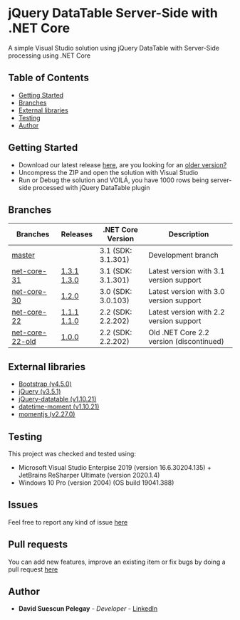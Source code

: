 # jQuery DataTable Server-Side with .NET Core

A simple Visual Studio solution using jQuery DataTable with Server-Side processing using .NET Core

## Table of Contents

* [Getting Started](#getting-started)
* [Branches](#branches)
* [External libraries](#external-libraries)
* [Testing](#testing)
* [Author](#author)

## Getting Started

* Download our latest release [here](https://github.com/DavidSuescunPelegay/jQuery-datatable-server-side-net-core/releases/latest), are you looking for an [older version?](https://github.com/DavidSuescunPelegay/jQuery-datatable-server-side-net-core/releases)
* Uncompress the ZIP and open the solution with Visual Studio
* Run or Debug the solution and VOILÁ, you have 1000 rows being server-side processed with jQuery DataTable plugin

## Branches

| Branches | Releases | .NET Core Version | Description |
|-|-|-|-|
| [master](https://github.com/DavidSuescunPelegay/jQuery-datatable-server-side-net-core/tree/master) |  | 3.1 (SDK: 3.1.301) | Development branch |
| [net-core-31](https://github.com/DavidSuescunPelegay/jQuery-datatable-server-side-net-core/tree/net-core-31) | [1.3.1](https://github.com/DavidSuescunPelegay/jQuery-datatable-server-side-net-core/releases/tag/1.3.1)<br>[1.3.0](https://github.com/DavidSuescunPelegay/jQuery-datatable-server-side-net-core/releases/tag/1.3.0) | 3.1 (SDK: 3.1.301) | Latest version with 3.1 version support |
| [net-core-30](https://github.com/DavidSuescunPelegay/jQuery-datatable-server-side-net-core/tree/net-core-30) | [1.2.0](https://github.com/DavidSuescunPelegay/jQuery-datatable-server-side-net-core/releases/tag/1.2.0) | 3.0 (SDK: 3.0.103) | Latest version with 3.0 version support |
| [net-core-22](https://github.com/DavidSuescunPelegay/jQuery-datatable-server-side-net-core/tree/net-core-22) | [1.1.1](https://github.com/DavidSuescunPelegay/jQuery-datatable-server-side-net-core/releases/tag/1.1.1)<br>[1.1.0](https://github.com/DavidSuescunPelegay/jQuery-datatable-server-side-net-core/releases/tag/1.1.0) | 2.2 (SDK: 2.2.202) | Latest version with 2.2 version support |
| [net-core-22-old](https://github.com/DavidSuescunPelegay/jQuery-datatable-server-side-net-core/tree/net-core-22-old) | [1.0.0](https://github.com/DavidSuescunPelegay/jQuery-datatable-server-side-net-core/releases/tag/1.0.0) | 2.2 (SDK: 2.2.202) | Old .NET Core 2.2 version (discontinued) |

## External libraries

* [Bootstrap (v4.5.0)](https://getbootstrap.com/)
* [jQuery (v3.5.1)](https://jquery.com/)
* [jQuery-datatable (v1.10.21)](https://datatables.net/)
* [datetime-moment (v1.10.21)](https://datatables.net/plug-ins/sorting/datetime-moment)
* [momentjs (v2.27.0)](https://momentjs.com/)

## Testing

This project was checked and tested using:

* Microsoft Visual Studio Enterpise 2019 (version 16.6.30204.135) + JetBrains ReSharper Ultimate (version 2020.1.4)
* Windows 10 Pro (version 2004) (OS build 19041.388)

## Issues

Feel free to report any kind of issue [here](https://github.com/DavidSuescunPelegay/jQuery-datatable-server-side-net-core/issues/new)

## Pull requests

You can add new features, improve an existing item or fix bugs by doing a pull request [here](https://github.com/DavidSuescunPelegay/jQuery-datatable-server-side-net-core/pulls)

## Author

* **David Suescun Pelegay** - *Developer* - [LinkedIn](https://www.linkedin.com/in/DavidSuescunPelegay)
